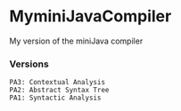 # MyminiJavaCompiler
My version of the miniJava compiler

### Versions
```
PA3: Contextual Analysis
PA2: Abstract Syntax Tree
PA1: Syntactic Analysis
```
